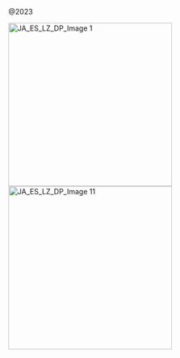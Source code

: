 @2023

<img width="324" alt="JA_ES_LZ_DP_Image 1" src="https://github.com/user-attachments/assets/a45e59c1-9c39-4ae8-943f-76bdbce8e4d9" />
<div></div>
<img width="324" alt="JA_ES_LZ_DP_Image 11" src="https://github.com/user-attachments/assets/46bcc68a-82bf-4ff3-9c94-3002736fb0ee" />
<div></div>
